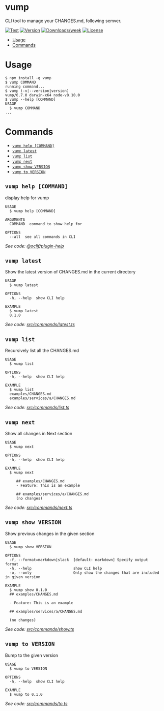 vump
====

CLI tool to manage your CHANGES.md, following semver.

[![Test](https://github.com/tomodian/vump/workflows/Test%20on%20Linux/badge.svg)](https://github.com/tomodian/vump/actions?workflow=Test+on+Linux)
[![Version](https://img.shields.io/npm/v/vump.svg)](https://npmjs.org/package/vump)
[![Downloads/week](https://img.shields.io/npm/dw/vump.svg)](https://npmjs.org/package/vump)
[![License](https://img.shields.io/npm/l/vump.svg)](https://github.com/tomodian/vump/blob/master/package.json)

<!-- toc -->
* [Usage](#usage)
* [Commands](#commands)
<!-- tocstop -->

# Usage

<!-- usage -->
```sh-session
$ npm install -g vump
$ vump COMMAND
running command...
$ vump (-v|--version|version)
vump/0.7.0 darwin-x64 node-v8.10.0
$ vump --help [COMMAND]
USAGE
  $ vump COMMAND
...
```
<!-- usagestop -->

# Commands
<!-- commands -->
* [`vump help [COMMAND]`](#vump-help-command)
* [`vump latest`](#vump-latest)
* [`vump list`](#vump-list)
* [`vump next`](#vump-next)
* [`vump show VERSION`](#vump-show-version)
* [`vump to VERSION`](#vump-to-version)

## `vump help [COMMAND]`

display help for vump

```
USAGE
  $ vump help [COMMAND]

ARGUMENTS
  COMMAND  command to show help for

OPTIONS
  --all  see all commands in CLI
```

_See code: [@oclif/plugin-help](https://github.com/oclif/plugin-help/blob/v2.2.1/src/commands/help.ts)_

## `vump latest`

Show the latest version of CHANGES.md in the current directory

```
USAGE
  $ vump latest

OPTIONS
  -h, --help  show CLI help

EXAMPLE
  $ vump latest
  0.1.0
```

_See code: [src/commands/latest.ts](https://github.com/tomodian/vump/blob/v0.7.0/src/commands/latest.ts)_

## `vump list`

Recursively list all the CHANGES.md

```
USAGE
  $ vump list

OPTIONS
  -h, --help  show CLI help

EXAMPLE
  $ vump list
  examples/CHANGES.md
  examples/services/a/CHANGES.md
```

_See code: [src/commands/list.ts](https://github.com/tomodian/vump/blob/v0.7.0/src/commands/list.ts)_

## `vump next`

Show all changes in Next section

```
USAGE
  $ vump next

OPTIONS
  -h, --help  show CLI help

EXAMPLE
  $ vump next

     ## examples/CHANGES.md
     - Feature: This is an example

     ## examples/services/a/CHANGES.md
     (no changes)
```

_See code: [src/commands/next.ts](https://github.com/tomodian/vump/blob/v0.7.0/src/commands/next.ts)_

## `vump show VERSION`

Show previous changes in the given section

```
USAGE
  $ vump show VERSION

OPTIONS
  -f, --format=markdown|slack  [default: markdown] Specify output format
  -h, --help                   show CLI help
  -o, --only                   Only show the changes that are included in given version

EXAMPLE
  $ vump show 0.1.0
  ## examples/CHANGES.md

  - Feature: This is an example

  ## examples/services/a/CHANGES.md

  (no changes)
```

_See code: [src/commands/show.ts](https://github.com/tomodian/vump/blob/v0.7.0/src/commands/show.ts)_

## `vump to VERSION`

Bump to the given version

```
USAGE
  $ vump to VERSION

OPTIONS
  -h, --help  show CLI help

EXAMPLE
  $ vump to 0.1.0
```

_See code: [src/commands/to.ts](https://github.com/tomodian/vump/blob/v0.7.0/src/commands/to.ts)_
<!-- commandsstop -->
